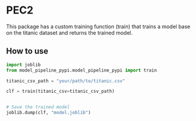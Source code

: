 # PEC2

This package has a custom training function (train) that trains a model base
on the titanic dataset and returns the trained model.

## How to use

```python
import joblib
from model_pipeline_pypi.model_pipeline_pypi import train

titanic_csv_path = "your/path/to/titanic.csv"

clf = train(titanic_csv=titanic_csv_path)


# Save the trained model
joblib.dump(clf, "model.joblib")
```
